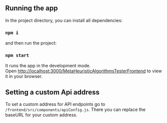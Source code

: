 ## Running the app

In the project directory, you can install all dependencies:

### `npm i`

and then run the project:

### `npm start`

It runs the app in the development mode.\
Open [http://localhost:3000/MetaHeuristicAlgorithmsTesterFrontend](http://localhost:3000/MetaHeuristicAlgorithmsTesterFrontend) to view it in your browser.

## Setting a custom Api address

To set a custom address for API endpoints go to `/frontend/src/components/apiConfig.js`.
There you can replace the baseURL for your custom address.
